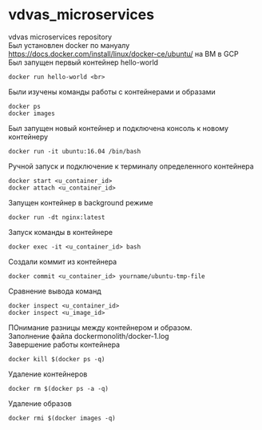 # vdvas_microservices
vdvas microservices repository<br>
Был установлен docker по мануалу https://docs.docker.com/install/linux/docker-ce/ubuntu/ на ВМ в GCP <br>
Был запущен первый контейнер hello-world <br>
```
docker run hello-world <br>
```
Были изучены команды работы с контейнерами и образами<br>
```
docker ps 
docker images
```
Был запущен новый контейнер и подключена консоль к новому контейнеру<br>
```
docker run -it ubuntu:16.04 /bin/bash 
```
Ручной запуск и подключение к терминалу определенного контейнера<br>
```
docker start <u_container_id>
docker attach <u_container_id>
```
Запущен контейнер в background режиме<br>
```
docker run -dt nginx:latest
```
Запуск команды в контейнере<br>
```
docker exec -it <u_container_id> bash
```
Создали коммит из контейнера<br>
```
docker commit <u_container_id> yourname/ubuntu-tmp-file 
```
Сравнение вывода команд<br>
```
docker inspect <u_container_id>
docker inspect <u_image_id>
```
ПОнимание разницы между контейнером и образом.<br>
Заполнение файла dockermonolith/docker-1.log<br>
Завершение работы контейнера<br>
```
docker kill $(docker ps -q) 
```
Удаление контейнеров<br>
```
docker rm $(docker ps -a -q)
```
Удаление образов<br>
```
docker rmi $(docker images -q) 
```
